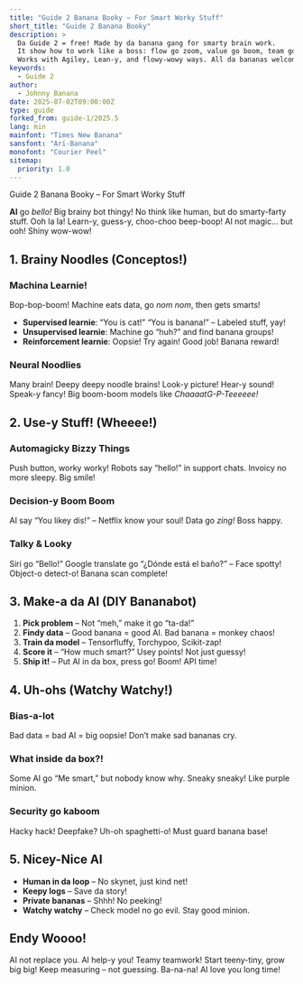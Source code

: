```yaml
---
title: "Guide 2 Banana Booky – For Smart Worky Stuff"
short_title: "Guide 2 Banana Booky"
description: >
  Da Guide 2 = free! Made by da banana gang for smarty brain work.  
  It show how to work like a boss: flow go zoom, value go boom, team go yay!  
  Works with Agiley, Lean-y, and flowy-wowy ways. All da bananas welcome! 🍌
keywords:
  - Guide 2
author:
  - Johnny Banana
date: 2025-07-02T09:00:00Z
type: guide
forked_from: guide-1/2025.5
lang: min
mainfont: "Times New Banana"
sansfont: "Ari-Banana"
monofont: "Courier Peel"
sitemap:
  priority: 1.0
---
```


Guide 2 Banana Booky – For Smart Worky Stuff

**AI** go _bello!_ Big brainy bot thingy! No think like human, but do smarty-farty stuff. Ooh la la! Learn-y, guess-y, choo-choo beep-boop! AI not magic… but ooh! Shiny wow-wow!

## 1. Brainy Noodles (Conceptos!)

### Machina Learnie!

Bop-bop-boom! Machine eats data, go _nom nom_, then gets smarts!

- **Supervised learnie**: “You is cat!” “You is banana!” – Labeled stuff, yay!
- **Unsupervised learnie**: Machine go “huh?” and find banana groups!
- **Reinforcement learnie**: Oopsie! Try again! Good job! Banana reward!

### Neural Noodlies

Many brain! Deepy deepy noodle brains! Look-y picture! Hear-y sound! Speak-y fancy! Big boom-boom models like _ChaaaatG-P-Teeeeee!_

## 2. Use-y Stuff! (Wheeee!)

### Automagicky Bizzy Things

Push button, worky worky! Robots say “hello!” in support chats. Invoicy no more sleepy. Big smile!

### Decision-y Boom Boom

AI say “You likey dis!” – Netflix know your soul! Data go _zing!_ Boss happy.

### Talky & Looky

Siri go “Bello!” Google translate go “¿Dónde está el baño?” – Face spotty! Object-o detect-o! Banana scan complete!

## 3. Make-a da AI (DIY Bananabot)

1. **Pick problem** – Not “meh,” make it go “ta-da!”
2. **Findy data** – Good banana = good AI. Bad banana = monkey chaos!
3. **Train da model** – Tensorfluffy, Torchypoo, Scikit-zap!
4. **Score it** – “How much smart?” Usey points! Not just guessy!
5. **Ship it!** – Put AI in da box, press go! Boom! API time!

## 4. Uh-ohs (Watchy Watchy!)

### Bias-a-lot

Bad data = bad AI = big oopsie! Don’t make sad bananas cry.

### What inside da box?!

Some AI go “Me smart,” but nobody know why. Sneaky sneaky! Like purple minion.

### Security go kaboom

Hacky hack! Deepfake? Uh-oh spaghetti-o! Must guard banana base!

## 5. Nicey-Nice AI

- **Human in da loop** – No skynet, just kind net!
- **Keepy logs** – Save da story!
- **Private bananas** – Shhh! No peeking!
- **Watchy watchy** – Check model no go evil. Stay good minion.

## Endy Woooo!

AI not replace you. AI help-y you! Teamy teamwork! Start teeny-tiny, grow big big! Keep measuring – not guessing.
Ba-na-na!
AI love you long time!
